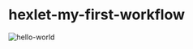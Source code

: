# hexlet-my-first-workflow

![hello-world](https://github.com/liveevil1995/hexlet-my-first-workflow/workflows/hello-world/badge.svg)